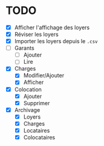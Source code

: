 # TODO
 - [x] Afficher l'affichage des loyers
 - [x] Réviser les loyers
 - [x] Importer les loyers depuis le `.csv`
 - [ ] Garants
   - [ ] Ajouter
   - [ ] Lire
 - [x] Charges
   - [x] Modifier/Ajouter
   - [x] Afficher
 - [x] Colocation
   - [x] Ajouter
   - [x] Supprimer
 - [x] Archivage
   - [x] Loyers
   - [x] Charges
   - [x] Locataires
   - [x] Colocataires
